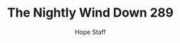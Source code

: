---
image: /assets/img/nwd/289_nwd_psalm_90_17_esv.png
title: The Nightly Wind Down 289
number: 289
categories:
  - The Nightly Wind Down
author: Hope Staff
notes: The Nightly Wind Down 289
embed: >-
  EMBED_GOES_HERE
transcript: >-
  SOME LINES OF TEXT START HERE
---